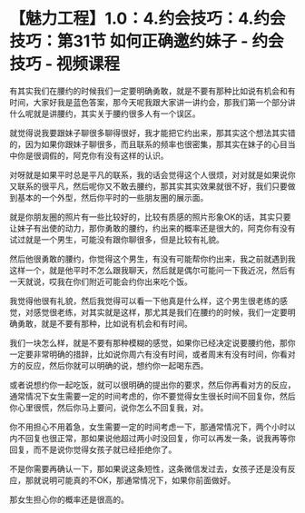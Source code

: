 # 【魅力工程】1.0：4.约会技巧：4.约会技巧：第31节 如何正确邀约妹子 - 约会技巧 - 视频课程

有其实我们在腰约的时候我们一定要明确勇敢，就是不要有那种比如说有机会和有时间，大家好我是蓝色答案，那今天呢我跟大家讲一讲约会，那我们第一个部分讲什么呢就是讲腰约，其实关于腰约很多人有一个误区。

就觉得说我要跟妹子聊很多聊得很好，我才能把它约出来，那其实这个想法其实错的，因为如果你跟妹子聊很多，而且联系的频率也很密集，那其实在妹子的心目当中你是很调假的，阿克你有没有这样的认识。

对呀就是如果平时总是平凡的联系，我的话会觉得这个人很烦，对对就是如果说你又联系的很平凡，然后呢你又不敢去腰约，那其实其实效果就很不好，我们只要做到基本的一个外型，然后你平时的一些朋友圈的展示面。

就是你朋友圈的照片有一些比较好的，比较有质感的照片形象OK的话，其实只要让妹子有出使的动力，那你勇敢的腰约，约出来的概率还是很大的，阿克你有没有试过就是一个男生，可能没有跟你聊很多，但是比较有礼貌。

然后他很勇敢的腰约，你觉得这个男生，有没有可能帮你约出来，我之前就遇到我这样一个，就是他平时不怎么跟我聊天，然后就是偶尔可能问一下我近况，然后有一天就说，哎我在你们附近可能会约你出来吃个饭。

我觉得他很有礼貌，然后我觉得可以看一下他真是什么样，这个男生很老练的感觉，对感觉很老练，对其实就是这样，那尤其是我们在腰约的时候，我们一定要明确勇敢，就是不要有那种，比如说有机会和有时间。

我们一块怎么样，就是不要有那种模糊的感觉，如果你已经决定说要腰约他，那你一定要非常明确的措辞，比如说你周六有没有时间，或者周末有没有时间，你看对方的反应，然后你就可以明确的说，想约你一起喝东西。

或者说想约你一起吃饭，就可以很明确的提出你的要求，然后你再看对方的反应，通常情况下女生需要一定的时间考虑的，你不要觉得女生很长时间不回复你，然后你心里很慌，然后你马上要问，说你怎么不回复我，对。

你不用担心不用着急，女生需要一定的时间考虑一下，那通常情况下，两个小时以内不回复也很正常，那如果说他超过两小时没回复，你可以再发一条，说我再等你回复，而不是说你觉得女孩子就已经拒绝你了。

不是你需要再确认一下，那如果说这条短性，这条微信发过去，女孩子还是没有反应，那就说明可能真的不OK，那通常情况下，如果你前面做好。

那女生担心你的概率还是很高的。
